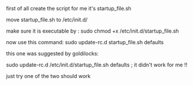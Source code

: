 first of all create the script for me it's startup_file.sh

move startup_file.sh to /etc/init.d/

make sure it is executable by : sudo chmod +x /etc/init.d/startup_file.sh

now use this command: sudo update-rc.d startup_file.sh defaults

this one was suggested by goldilocks:

sudo update-rc.d /etc/init.d/startup_file.sh defaults ; it didn't work for me !!

just try one of the two should work
